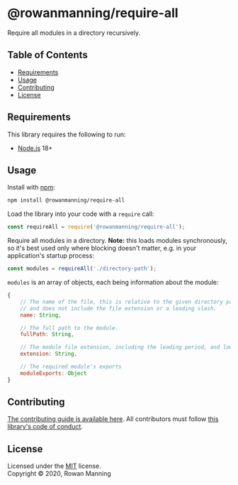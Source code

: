 
# @rowanmanning/require-all

Require all modules in a directory recursively.


## Table of Contents

  * [Requirements](#requirements)
  * [Usage](#usage)
  * [Contributing](#contributing)
  * [License](#license)


## Requirements

This library requires the following to run:

  * [Node.js](https://nodejs.org/) 18+


## Usage

Install with [npm](https://www.npmjs.com/):

```sh
npm install @rowanmanning/require-all
```

Load the library into your code with a `require` call:

```js
const requireAll = require('@rowanmanning/require-all');
```

Require all modules in a directory. **Note:** this loads modules synchronously, so it's best used only where blocking doesn't matter, e.g. in your application's startup process:

```js
const modules = requireAll('./directory-path');
```

`modules` is an array of objects, each being information about the module:

```js
{
    // The name of the file, this is relative to the given directory path
    // and does not include the file extension or a leading slash.
    name: String,

    // The full path to the module.
    fullPath: String,

    // The module file extension, including the leading period, and lower-cased
    extension: String,

    // The required module's exports
    moduleExports: Object
}
```


## Contributing

[The contributing guide is available here](docs/contributing.md). All contributors must follow [this library's code of conduct](docs/code_of_conduct.md).


## License

Licensed under the [MIT](LICENSE) license.<br/>
Copyright &copy; 2020, Rowan Manning
